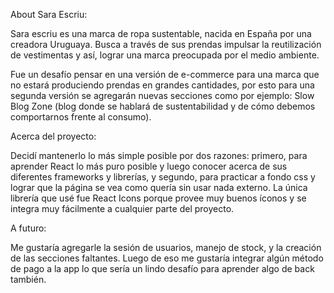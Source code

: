 About Sara Escriu:

Sara escriu es una marca de ropa sustentable, nacida en España por una creadora Uruguaya. Busca a través de sus prendas impulsar la reutilización de vestimentas y así, lograr una marca preocupada por el medio ambiente. 

Fue un desafío pensar en una versión de e-commerce para una marca que no estará produciendo prendas en grandes cantidades, por esto para una segunda versión se agregarán nuevas secciones como por ejemplo: Slow Blog Zone (blog donde se hablará de sustentabilidad y de cómo debemos comportarnos frente al consumo).

Acerca del proyecto: 

Decidí mantenerlo lo más simple posible por dos razones: primero, para aprender React lo más puro posible y luego conocer acerca de sus diferentes frameworks y librerías, y segundo, para practicar a fondo css y lograr que la página se vea como quería sin usar nada externo. La única librería que usé fue React Icons porque provee muy buenos íconos y se integra muy fácilmente a cualquier parte del proyecto.

A futuro: 

Me gustaría agregarle la sesión de usuarios, manejo de stock, y la creación de las secciones faltantes. Luego de eso me gustaría integrar algún método de pago a la app lo que sería un lindo desafío para aprender algo de back también. 


